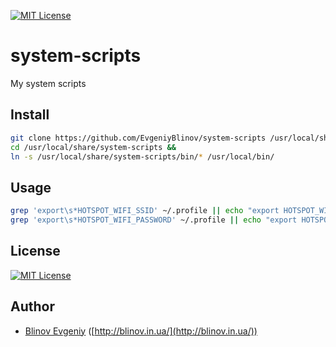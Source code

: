 [![MIT License][license-image]][license-url]

# system-scripts
My system scripts


## Install

```sh
git clone https://github.com/EvgeniyBlinov/system-scripts /usr/local/share/system-scripts &&
cd /usr/local/share/system-scripts &&
ln -s /usr/local/share/system-scripts/bin/* /usr/local/bin/
```

## Usage

```sh
grep 'export\s*HOTSPOT_WIFI_SSID' ~/.profile || echo "export HOTSPOT_WIFI_SSID='myhotspot'" >> ~/.profile
grep 'export\s*HOTSPOT_WIFI_PASSWORD' ~/.profile || echo "export HOTSPOT_WIFI_PASSWORD='8RCiVfRQcM'" >> ~/.profile
```

## License

[![MIT License][license-image]][license-url]

## Author

- [Blinov Evgeniy](mailto:evgeniy_blinov@mail.ru) ([http://blinov.in.ua/](http://blinov.in.ua/))

[license-image]: http://img.shields.io/badge/license-MIT-blue.svg?style=flat
[license-url]: LICENSE

